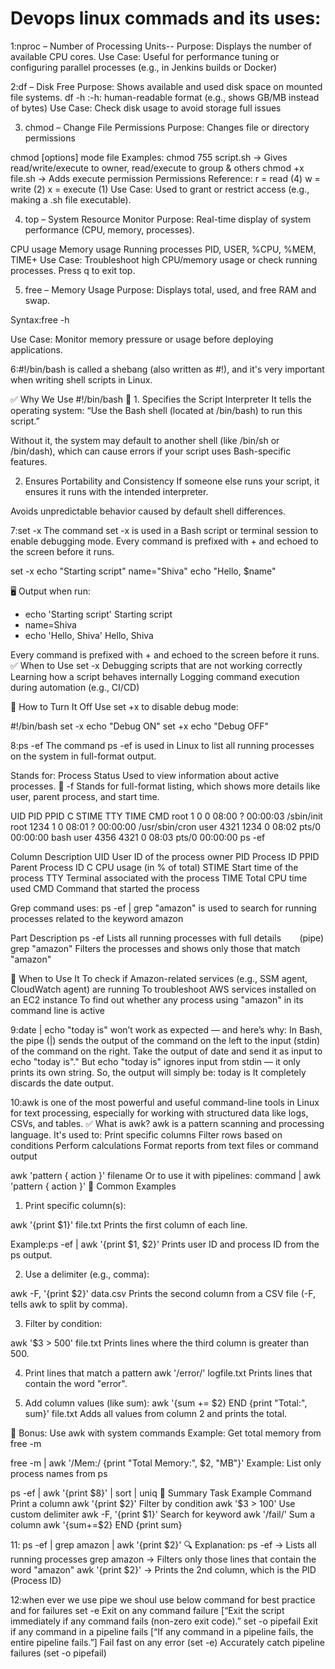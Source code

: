 # Devops linux commads and its uses:

1:nproc – Number of Processing Units--
Purpose: Displays the number of available CPU cores.
Use Case: Useful for performance tuning or configuring parallel processes (e.g., in Jenkins builds or Docker)

2:df – Disk Free
Purpose: Shows available and used disk space on mounted file systems.
df -h  :-h: human-readable format (e.g., shows GB/MB instead of bytes)
Use Case: Check disk usage to avoid storage full issues

3. chmod – Change File Permissions
Purpose: Changes file or directory permissions

chmod [options] mode file
Examples:
chmod 755 script.sh → Gives read/write/execute to owner, read/execute to group & others
chmod +x file.sh → Adds execute permission
Permissions Reference:
r = read (4)
w = write (2)
x = execute (1)
Use Case: Used to grant or restrict access (e.g., making a .sh file executable).

4. top – System Resource Monitor
Purpose: Real-time display of system performance (CPU, memory, processes).

CPU usage
Memory usage
Running processes
PID, USER, %CPU, %MEM, TIME+
Use Case: Troubleshoot high CPU/memory usage or check running processes.
Press q to exit top.

5. free – Memory Usage
Purpose: Displays total, used, and free RAM and swap.

Syntax:free -h

Use Case: Monitor memory pressure or usage before deploying applications.

6:#!/bin/bash
is called a shebang (also written as #!), and it's very important when writing shell scripts in Linux.

✅ Why We Use #!/bin/bash
🔹 1. Specifies the Script Interpreter
It tells the operating system:
“Use the Bash shell (located at /bin/bash) to run this script.”

Without it, the system may default to another shell (like /bin/sh or /bin/dash), which can cause errors if your script uses Bash-specific features.

 2. Ensures Portability and Consistency
If someone else runs your script, it ensures it runs with the intended interpreter.

Avoids unpredictable behavior caused by default shell differences.


7:set -x
The command set -x is used in a Bash script or terminal session to enable debugging mode.
Every command is prefixed with + and echoed to the screen before it runs.

set -x
echo "Starting script"
name="Shiva"
echo "Hello, $name"

🖥️ Output when run:
+ echo 'Starting script'
Starting script
+ name=Shiva
+ echo 'Hello, Shiva'
Hello, Shiva

Every command is prefixed with + and echoed to the screen before it runs.
✅ When to Use set -x
Debugging scripts that are not working correctly
Learning how a script behaves internally
Logging command execution during automation (e.g., CI/CD)

🛑 How to Turn It Off
Use set +x to disable debug mode:

#!/bin/bash
set -x
echo "Debug ON"
set +x
echo "Debug OFF"

8:ps -ef
The command ps -ef is used in Linux to list all running processes on the system in full-format output.

Stands for: Process Status
Used to view information about active processes.
🔹 -f
Stands for full-format listing, which shows more details like user, parent process, and start time.

UID        PID  PPID  C STIME TTY          TIME CMD
root         1     0  0 08:00 ?        00:00:03 /sbin/init
root      1234     1  0 08:01 ?        00:00:00 /usr/sbin/cron
user      4321  1234  0 08:02 pts/0    00:00:00 bash
user      4356  4321  0 08:03 pts/0    00:00:00 ps -ef

Column	Description
UID	User ID of the process owner
PID	Process ID
PPID	Parent Process ID
C	CPU usage (in % of total)
STIME	Start time of the process
TTY	Terminal associated with the process
TIME	Total CPU time used
CMD	Command that started the process

Grep command uses:
ps -ef | grep "amazon"
is used to search for running processes related to the keyword amazon

Part	Description
ps -ef	Lists all running processes with full details
`	` (pipe)
grep "amazon"	Filters the processes and shows only those that match "amazon"

🧰 When to Use It
To check if Amazon-related services (e.g., SSM agent, CloudWatch agent) are running
To troubleshoot AWS services installed on an EC2 instance
To find out whether any process using "amazon" in its command line is active


9:date | echo "today is"
won’t work as expected — and here’s why:
In Bash, the pipe (|) sends the output of the command on the left to the input (stdin) of the command on the right.
Take the output of date and send it as input to echo "today is"."
But echo "today is" ignores input from stdin — it only prints its own string.
So, the output will simply be:
today is
It completely discards the date output.

10:awk is one of the most powerful and useful command-line tools in Linux for text processing, especially for working with structured data like logs, CSVs, and tables.
✅ What is awk?
awk is a pattern scanning and processing language. It's used to:
Print specific columns
Filter rows based on conditions
Perform calculations
Format reports from text files or command output

awk 'pattern { action }' filename
Or to use it with pipelines:
command | awk 'pattern { action }'
🧪 Common Examples
1. Print specific column(s):

awk '{print $1}' file.txt
Prints the first column of each line.

Example:ps -ef | awk '{print $1, $2}'
Prints user ID and process ID from the ps output.

2. Use a delimiter (e.g., comma):

awk -F, '{print $2}' data.csv
Prints the second column from a CSV file (-F, tells awk to split by comma).

3. Filter by condition:

awk '$3 > 500' file.txt
Prints lines where the third column is greater than 500.

4. Print lines that match a pattern
awk '/error/' logfile.txt
Prints lines that contain the word "error".

5. Add column values (like sum):
awk '{sum += $2} END {print "Total:", sum}' file.txt
Adds all values from column 2 and prints the total.

🔧 Bonus: Use awk with system commands
Example: Get total memory from free -m

free -m | awk '/Mem:/ {print "Total Memory:", $2, "MB"}'
Example: List only process names from ps

ps -ef | awk '{print $8}' | sort | uniq
🧠 Summary
Task	Example Command
Print a column	awk '{print $2}'
Filter by condition	awk '$3 > 100'
Use custom delimiter	awk -F, '{print $1}'
Search for keyword	awk '/fail/'
Sum a column	awk '{sum+=$2} END {print sum}

11:
ps -ef | grep amazon | awk '{print $2}'
🔍 Explanation:
ps -ef → Lists all running processes
grep amazon → Filters only those lines that contain the word "amazon"
awk '{print $2}' → Prints the 2nd column, which is the PID (Process ID)

12:when ever we use pipe we shoul use below command for best practice and for failures
set -e	Exit on any command failure [“Exit the script immediately if any command fails (non-zero exit code).”
set -o pipefail	Exit if any command in a pipeline fails [“If any command in a pipeline fails, the entire pipeline fails.”]
Fail fast on any error (set -e)
Accurately catch pipeline failures (set -o pipefail)


